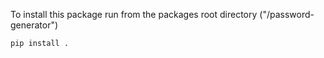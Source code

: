To install this package run from the packages root directory ("/password-generator")

```bash
pip install .
```